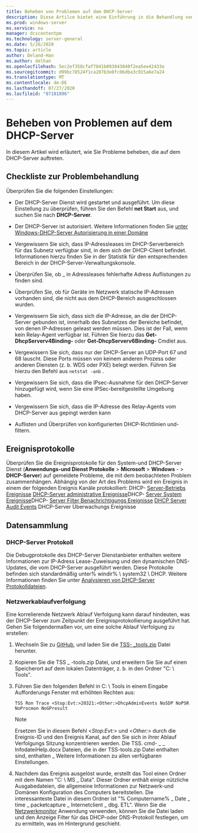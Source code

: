 ```yaml
---
title: Beheben von Problemen auf dem DHCP-Server
description: Diese Artilce bietet eine Einführung in die Behandlung von Problemen auf dem DHCP-Server und das Sammeln von Daten.
ms.prod: windows-server
ms.service: na
manager: dcscontentpm
ms.technology: server-general
ms.date: 5/26/2020
ms.topic: article
author: Deland-Han
ms.author: delhan
ms.openlocfilehash: 5ec2ef358cfaf7841b093843848f2ea5ee42433e
ms.sourcegitcommit: d99bc78524f1ca287b3e8fc06dba3c915a6e7a24
ms.translationtype: MT
ms.contentlocale: de-DE
ms.lasthandoff: 07/27/2020
ms.locfileid: "87181896"
---
```

# <a name="troubleshoot-problems-on-the-dhcp-server"></a>Beheben von Problemen auf dem DHCP-Server

In diesem Artikel wird erläutert, wie Sie Probleme beheben, die auf dem DHCP-Server auftreten.

## <a name="troubleshooting-checklist"></a>Checkliste zur Problembehandlung

Überprüfen Sie die folgenden Einstellungen:

  - Der DHCP-Server Dienst wird gestartet und ausgeführt. Um diese Einstellung zu überprüfen, führen Sie den Befehl **net Start** aus, und suchen Sie nach **DHCP-Server**.

  - Der DHCP-Server ist autorisiert. Weitere Informationen finden Sie [unter Windows-DHCP-Server Autorisierung in einer Domäne](https://docs.microsoft.com/openspecs/windows_protocols/ms-dhcpe/56f8870b-a7c1-4db1-8a86-f69079fe5077)

  - Vergewissern Sie sich, dass IP-Adressleases im DHCP-Serverbereich für das Subnetz verfügbar sind, in dem sich der DHCP-Client befindet. Informationen hierzu finden Sie in der Statistik für den entsprechenden Bereich in der DHCP-Server-Verwaltungskonsole.

  - Überprüfen Sie, ob \_ in Adressleases fehlerhafte Adress Auflistungen zu finden sind.

  - Überprüfen Sie, ob für Geräte im Netzwerk statische IP-Adressen vorhanden sind, die nicht aus dem DHCP-Bereich ausgeschlossen wurden.

  - Vergewissern Sie sich, dass sich die IP-Adresse, an die der DHCP-Server gebunden ist, innerhalb des Subnetzes der Bereiche befindet, von denen IP-Adressen geleast werden müssen. Dies ist der Fall, wenn kein Relay-Agent verfügbar ist. Führen Sie hierzu das **Get-DhcpServerv4Binding-** oder **Get-DhcpServerv6Binding-** Cmdlet aus.

  - Vergewissern Sie sich, dass nur der DHCP-Server an UDP-Port 67 und 68 lauscht. Diese Ports müssen von keinem anderen Prozess oder anderen Diensten (z. b. WDS oder PXE) belegt werden. Führen Sie hierzu den Befehl aus `netstat -anb` .

  - Vergewissern Sie sich, dass die IPsec-Ausnahme für den DHCP-Server hinzugefügt wird, wenn Sie eine IPSec-bereitgestellte Umgebung haben.

  - Vergewissern Sie sich, dass die IP-Adresse des Relay-Agents vom DHCP-Server aus gepingt werden kann

  - Auflisten und Überprüfen von konfigurierten DHCP-Richtlinien und-filtern.

## <a name="event-logs"></a>Ereignisprotokolle

Überprüfen Sie die Ereignisprotokolle für den System-und DHCP-Server Dienst (**Anwendungs-und Dienst Protokolle** \> **Microsoft** \> **Windows** - \> **DHCP-Server**) auf gemeldete Probleme, die mit dem beobachteten Problem zusammenhängen.
Abhängig von der Art des Problems wird ein Ereignis in einem der folgenden Ereignis Kanäle protokolliert: DHCP- [Server-Betriebs Ereignisse](/previous-versions/windows/it-pro/windows-server-2012-r2-and-2012/dn800668\(v=ws.11\)) 
 [DHCP-Server administrative Ereignisse](/previous-versions/windows/it-pro/windows-server-2012-r2-and-2012/dn800668\(v=ws.11\))DHCP- 
 [Server System Ereignisse](/previous-versions/windows/it-pro/windows-server-2012-r2-and-2012/dn800668\(v=ws.11\))DHCP- 
 [Server Filter Benachrichtigungs Ereignisse](/previous-versions/windows/it-pro/windows-server-2012-r2-and-2012/dn800668\(v=ws.11\)) 
 [DHCP Server Audit Events](/previous-versions/windows/it-pro/windows-server-2012-r2-and-2012/dn800668\(v=ws.11\)) DHCP-Server Überwachungs Ereignisse

## <a name="data-collection"></a>Datensammlung

### <a name="dhcp-server-log"></a>DHCP-Server Protokoll

Die Debugprotokolle des DHCP-Server Dienstanbieter enthalten weitere Informationen zur IP-Adress Lease-Zuweisung und den dynamischen DNS-Updates, die vom DHCP-Server ausgeführt werden. Diese Protokolle befinden sich standardmäßig unter% windir% \\ system32 \\ DHCP.
Weitere Informationen finden Sie unter [Analysieren von DHCP-Server Protokolldateien](/previous-versions/windows/it-pro/windows-server-2008-R2-and-2008/dd183591\(v=ws.10\)).

### <a name="network-trace"></a>Netzwerkablaufverfolgung

Eine korrelierende Netzwerk Ablauf Verfolgung kann darauf hindeuten, was der DHCP-Server zum Zeitpunkt der Ereignisprotokollierung ausgeführt hat. Gehen Sie folgendermaßen vor, um eine solche Ablauf Verfolgung zu erstellen:

1.  Wechseln Sie zu [GitHub](https://github.com/CSS-Windows/WindowsDiag/tree/master/ALL/TSS), und laden Sie die [TSS- \_tools.zip](https://github.com/CSS-Windows/WindowsDiag/blob/master/ALL/TSS/tss_tools.zip) Datei herunter.

2.  Kopieren Sie die TSS \_ -tools.zip Datei, und erweitern Sie Sie auf einen Speicherort auf dem lokalen Datenträger, z. b. in den Ordner "C: \\ Tools".

3.  Führen Sie den folgenden Befehl in C: \\ Tools in einem Eingabe Aufforderungs Fenster mit erhöhten Rechten aus:
    ```console
    TSS Ron Trace <Stop:Evt:>20321:<Other:>DhcpAdminEvents NoSDP NoPSR NoProcmon NoGPresult
    ```

    >[!Note]
    >Ersetzen Sie in diesem Befehl \<*Stop:Evt:*\> und \<*Other:*\> durch die Ereignis-ID und den Ereignis Kanal, auf den Sie sich in ihrer Ablauf Verfolgungs Sitzung konzentrieren werden.
    >Die TSS. cmd- \_ \_ InfodateiHelp.docx Dateien, die in der TSS-tools.zip Datei enthalten sind, enthalten \_ Weitere Informationen zu allen verfügbaren Einstellungen.

4.  Nachdem das Ereignis ausgelöst wurde, erstellt das Tool einen Ordner mit dem Namen "C: \\ MS \_ Data". Dieser Ordner enthält einige nützliche Ausgabedateien, die allgemeine Informationen zur Netzwerk-und Domänen Konfiguration des Computers bereitstellen.
    Die interessanteste Datei in diesem Ordner ist "% Computername% \_ Date \_ time \_ packetcapture \_ Internetclient \_ dbg. ETL".
    Wenn Sie die [Netzwerkmonitor](https://www.microsoft.com/download/4865) Anwendung verwenden, können Sie die Datei laden und den Anzeige Filter für das DHCP-oder DNS-Protokoll festlegen, um zu ermitteln, was im Hintergrund geschieht.

